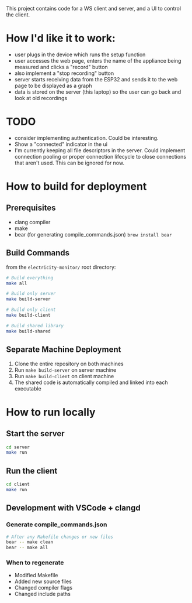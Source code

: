 This project contains code for a WS client and server, and a UI to control the client.

# How I'd like it to work:
- user plugs in the device which runs the setup function
- user accesses the web page, enters the name of the appliance being measured and clicks a "record" button
- also implement a "stop recording" button
- server starts receiving data from the ESP32 and sends it to the web page to be displayed as a graph
- data is stored on the server (this laptop) so the user can go back and look at old recordings

# TODO

- consider implementing authentication. Could be interesting.
- Show a "connected" indicator in the ui
- I'm currently keeping all file descriptors in the server. Could implement connection pooling or proper connection lifecycle to close connections that aren't used. This can be ignored for now.

# How to build for deployment

## Prerequisites

- clang compiler
- make
- bear (for generating compile_commands.json) `brew install bear`

## Build Commands

from the `electricity-monitor/` root directory:

```bash
# Build everything
make all

# Build only server
make build-server

# Build only client
make build-client

# Build shared library
make build-shared
```

## Separate Machine Deployment

1. Clone the entire repository on both machines
2. Run `make build-server` on server machine
3. Run `make build-client` on client machine
4. The shared code is automatically compiled and linked into each executable

# How to run locally

## Start the server

```bash
cd server
make run
```

## Run the client

```bash
cd client
make run
```

## Development with VSCode + clangd

### Generate compile_commands.json

```bash
# After any Makefile changes or new files
bear -- make clean
bear -- make all
```

### When to regenerate

- Modified Makefile
- Added new source files
- Changed compiler flags
- Changed include paths
